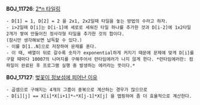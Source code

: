 
**BOJ_11726**: [2\*n 타일링](https://www.acmicpc.net/problem/11726)
```
- D[1] = 1, D[2] = 2 을 2x1, 2x2일때 타일을 놓는 방법의 수라고 하자.
- i>2일때 D[i]는 D[i-1]에 세로로 세워진 타일 하나를 추가한 것과 D[i-2]에 1x2타일 2개가 쌓여 만들어진 정사각형 타일을 추가한 것의 합이다.
(잠시만 생각해보면 납득할 수 있다.)
- 이를 D[1..N]으로 저장하여 문제를 푼다.
- 이 때, 배열이 뒤로 갈수록 숫자가 exponential하게 커지기 때문에 문제에 맞게 D[i]를 구할 때마다 10007의 나머지를 구해주어서 런타임에러가 나지 않게 한다. *런타임에러란: 컴파일이 완료된 후 프로그램 실행 중 발생하는 에러라는 뜻이다.*
```

**BOJ_17127**: [벚꽃이 정보섬에 피어난 이유](https://www.acmicpc.net/problem/17127)
```
- 곱셈으로 구해지는 4개의 그룹이 중복으로 계산하는 경우가 많으므로
- D[i][j] == X[i]*X[i+1]*~*X[j-1]*X[j] 을 맵핑하여 좀 더 효율적으로 계산한다.
```
